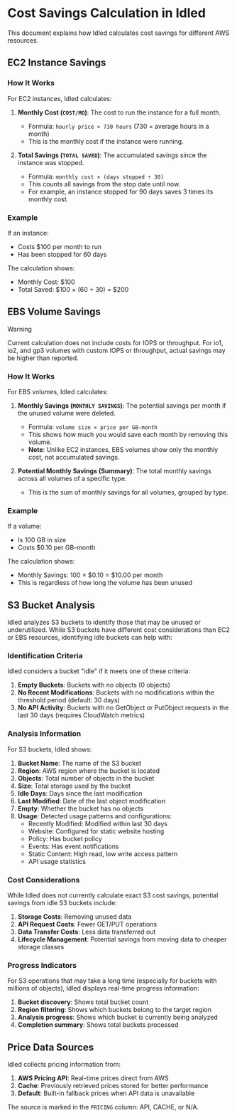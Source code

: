 # Cost Savings Calculation in Idled

This document explains how Idled calculates cost savings for different AWS resources.

## EC2 Instance Savings

### How It Works

For EC2 instances, Idled calculates:

1. **Monthly Cost (`COST/MO`)**: The cost to run the instance for a full month.
   - Formula: `hourly price × 730 hours` (730 = average hours in a month)
   - This is the monthly cost if the instance were running.

2. **Total Savings (`TOTAL SAVED`)**: The accumulated savings since the instance was stopped.
   - Formula: `monthly cost × (days stopped ÷ 30)`
   - This counts all savings from the stop date until now.
   - For example, an instance stopped for 90 days saves 3 times its monthly cost.

### Example

If an instance:
- Costs $100 per month to run
- Has been stopped for 60 days

The calculation shows:
- Monthly Cost: $100
- Total Saved: $100 × (60 ÷ 30) = $200

## EBS Volume Savings

> [!WARNING]
> Current calculation does not include costs for IOPS or throughput. For io1, io2, and gp3 volumes with custom IOPS or throughput, actual savings may be higher than reported.

### How It Works

For EBS volumes, Idled calculates:

1. **Monthly Savings (`MONTHLY SAVINGS`)**: The potential savings per month if the unused volume were deleted.
   - Formula: `volume size × price per GB-month`
   - This shows how much you would save each month by removing this volume.
   - **Note**: Unlike EC2 instances, EBS volumes show only the monthly cost, not accumulated savings.

2. **Potential Monthly Savings (Summary)**: The total monthly savings across all volumes of a specific type.
   - This is the sum of monthly savings for all volumes, grouped by type.

### Example

If a volume:
- Is 100 GB in size
- Costs $0.10 per GB-month

The calculation shows:
- Monthly Savings: 100 × $0.10 = $10.00 per month
- This is regardless of how long the volume has been unused

## S3 Bucket Analysis

Idled analyzes S3 buckets to identify those that may be unused or underutilized. While S3 buckets have different cost considerations than EC2 or EBS resources, identifying idle buckets can help with:

### Identification Criteria

Idled considers a bucket "idle" if it meets one of these criteria:

1. **Empty Buckets**: Buckets with no objects (0 objects)
2. **No Recent Modifications**: Buckets with no modifications within the threshold period (default: 30 days)
3. **No API Activity**: Buckets with no GetObject or PutObject requests in the last 30 days (requires CloudWatch metrics)

### Analysis Information

For S3 buckets, Idled shows:

1. **Bucket Name**: The name of the S3 bucket
2. **Region**: AWS region where the bucket is located
3. **Objects**: Total number of objects in the bucket
4. **Size**: Total storage used by the bucket
5. **Idle Days**: Days since the last modification
6. **Last Modified**: Date of the last object modification
7. **Empty**: Whether the bucket has no objects
8. **Usage**: Detected usage patterns and configurations:
   - Recently Modified: Modified within last 30 days
   - Website: Configured for static website hosting
   - Policy: Has bucket policy
   - Events: Has event notifications
   - Static Content: High read, low write access pattern
   - API usage statistics

### Cost Considerations

While Idled does not currently calculate exact S3 cost savings, potential savings from idle S3 buckets include:

1. **Storage Costs**: Removing unused data
2. **API Request Costs**: Fewer GET/PUT operations
3. **Data Transfer Costs**: Less data transferred out
4. **Lifecycle Management**: Potential savings from moving data to cheaper storage classes

### Progress Indicators

For S3 operations that may take a long time (especially for buckets with millions of objects), Idled displays real-time progress information:

1. **Bucket discovery**: Shows total bucket count
2. **Region filtering**: Shows which buckets belong to the target region
3. **Analysis progress**: Shows which bucket is currently being analyzed
4. **Completion summary**: Shows total buckets processed

## Price Data Sources

Idled collects pricing information from:

1. **AWS Pricing API**: Real-time prices direct from AWS
2. **Cache**: Previously retrieved prices stored for better performance
3. **Default**: Built-in fallback prices when API data is unavailable

The source is marked in the `PRICING` column: API, CACHE, or N/A. 